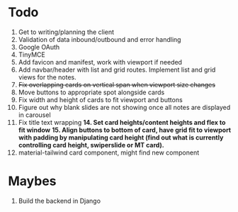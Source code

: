 # Todo


1. Get to writing/planning the client 
2. Validation of data inbound/outbound and error handling 
3. Google OAuth 
4. TinyMCE
5. Add favicon and manifest, work with viewport if needed
6. Add navbar/header with list and grid routes. Implement list and grid views for the notes. 
7. ~~Fix overlapping cards on vertical span when viewport size changes~~
8. Move buttons to appropriate spot alongside cards
9. Fix width and height of cards to fit viewport and buttons
10. Figure out why blank slides are not showing once all notes are displayed in carousel
13. Fix title text wrapping
**14. Set card heights/content heights and flex to fit window**
**15. Align buttons to bottom of card, have grid fit to viewport with padding by manipulating card height 
(find out what is currently controlling card height, swiperslide or MT card).**
16. material-tailwind card component, might find new component


# Maybes

1. Build the backend in Django